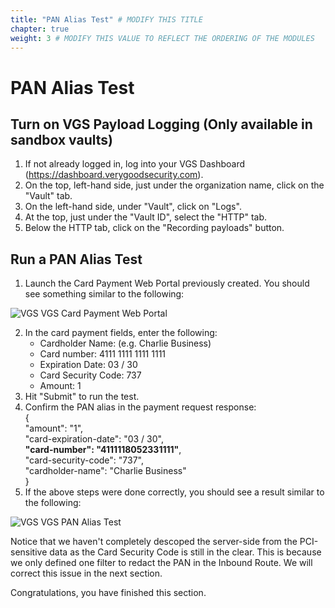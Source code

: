 ```yaml
---
title: "PAN Alias Test" # MODIFY THIS TITLE
chapter: true
weight: 3 # MODIFY THIS VALUE TO REFLECT THE ORDERING OF THE MODULES
---
```


# PAN Alias Test <!-- MODIFY THIS HEADING -->

## Turn on VGS Payload Logging (Only available in sandbox vaults)  

1) If not already logged in, log into your VGS Dashboard (https://dashboard.verygoodsecurity.com).  
2) On the top, left-hand side, just under the organization name, click on the "Vault" tab.  
3) On the left-hand side, under "Vault", click on "Logs".  
4) At the top, just under the "Vault ID", select the "HTTP" tab.  
5) Below the HTTP tab, click on the "Recording payloads" button.  


## Run a PAN Alias Test  

1) Launch the Card Payment Web Portal previously created. You should see something similar to the following:

![VGS VGS Card Payment Web Portal](/images/vgs-card-payment-web-portal.png)  
 
2) In the card payment fields, enter the following:  
	* Cardholder Name: <Your Name or Test Name> (e.g. Charlie Business)  
	* Card number: 4111 1111 1111 1111  
	* Expiration Date: 03 / 30  
	* Card Security Code: 737  
	* Amount: 1  
3) Hit "Submit" to run the test.  
4) Confirm the PAN alias in the payment request response:  
	{  
	 "amount": "1",  
	 "card-expiration-date": "03 / 30",  
	 **"card-number": "4111118052331111"**,  
	 "card-security-code": "737",  
	 "cardholder-name": "Charlie Business"  
	}  
5) If the above steps were done correctly, you should see a result similar to the following:  

![VGS VGS PAN Alias Test](/images/vgs-pan-alias-test.png)  
 
Notice that we haven't completely descoped the server-side from the PCI-sensitive data as the Card Security Code is still in the clear. This is because we only defined one filter to redact the PAN in the Inbound Route. We will correct this issue in the next section.  


Congratulations, you have finished this section.  

